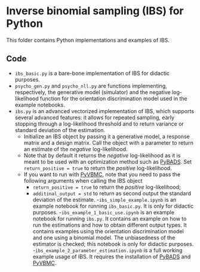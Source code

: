 # Inverse binomial sampling (IBS) for Python

This folder contains Python implementations and examples of IBS.

## Code
- `ibs_basic.py` is a bare-bone implementation of IBS for didactic purposes.
- `psycho_gen.py` and `psycho_nll.py` are functions implementing, respectively, the generative model (simulator) and the negative log-likelihood function for the orientation discrimination model used in the example notebooks.
- `ibs.py` is an advanced vectorized implementation of IBS, which supports several advanced features: it allows for repeated sampling, early stopping through a log-likelihood threshold and to return variance or standard deviation of the estimation.
  - Initialize an IBS object by passing it a generative model, a response matrix and a design matrix. Call the object with a parameter to return an estimate of the *negative* log-likelihood.
  - Note that by default it returns the *negative* log-likelihood as it is meant to be used with an optimization method such as [PyBADS](https://github.com/acerbilab/pybads). Set `return_positive = true` to return the *positive* log-likelihood.
  - If you want to run  with [PyVBMC](https://github.com/acerbilab/pyvbmc), note that you need to pass the following arguments when calling the IBS object
    - `return_positive = true` to return the *positive* log-likelihood;
    - `additinal_output = std` to return as second output the standard deviation of the estimate.
-`ibs_simple_example.ipynb` is an example notebook for running `ibs_basic.py`. It is only for didactic purposes.
-`ibs_example_1_basic_use.ipynb` is an example notebook for running `ibs.py`. It contains an example on how to run the estimations and how to obtain different output types. It contains examples using the orientation discrimination model and one using a binomial model. The unbiasedness of the estimator is checked; this notebook is only for didactic purposes.
-`ibs_example_2_parameter_estimation.ipynb` is a full working example usage of IBS. It requires the installation of [PyBADS](https://github.com/acerbilab/pybads) and [PyVBMC](https://github.com/acerbilab/pyvbmc).
